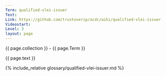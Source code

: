 ```yaml
---
Term: qualified-vlei-issuer
Text: 
Link: https://github.com/trustoverip/acdc/wiki/qualified-vlei-issuer
Videostart: 
Level: 3
layout: page
---
```


{{ page.collection }} - {{ page.Term }}

   {{ page.text }}

{% include_relative glossary/qualified-vlei-issuer.md %}
